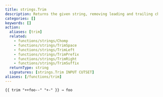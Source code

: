 ```yaml
---
title: strings.Trim
description: Returns the given string, removing leading and trailing characters specified in the cutset.
categories: []
keywords: []
action:
  aliases: [trim]
  related:
    - functions/strings/Chomp
    - functions/strings/TrimSpace
    - functions/strings/TrimLeft
    - functions/strings/TrimPrefix
    - functions/strings/TrimRight
    - functions/strings/TrimSuffix
  returnType: string
  signatures: [strings.Trim INPUT CUTSET]
aliases: [/functions/trim]
---
```


```go-html-template
{{ trim "++foo--" "+-" }} → foo
```
